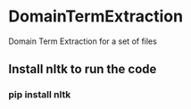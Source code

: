 # DomainTermExtraction
Domain Term Extraction for a set of files
## Install nltk to run the code
### pip install nltk

